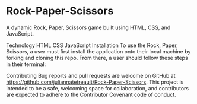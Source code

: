 # Rock-Paper-Scissors
A dynamic Rock, Paper, Scissors game built using HTML, CSS, and JavaScript.

Technology
HTML
CSS
JavaScript
Installation
To use the Rock, Paper, Scissors, a user must first install the application onto their local machine by forking and cloning this repo. From there, a user should follow these steps in their terminal:

Contributing
Bug reports and pull requests are welcome on GitHub at https://github.com/juliannatetreault/Rock-Paper-Scissors. This project is intended to be a safe, welcoming space for collaboration, and contributors are expected to adhere to the Contributor Covenant code of conduct.
